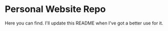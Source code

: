# Personal Website Repo

Here you can find. I'll update this README when I've got a better use for it.